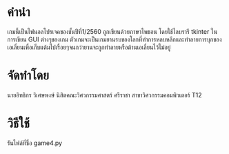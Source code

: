 # คำนำ
  เกมนี้เป็นไฟนอลโปรเจคของชั้นปีที่1/2560 ถูกเขียนด้วยภาษาไพธอน โดยใช้ไลบรารี tkinter ในการเขียน GUI ต่างๆของเกม
ตัวเกมจะเป็นเกมยานรบของโลกที่ทำการหลบหลีกและทำลายการบุกของเอเลี่ยนเพื่อเก็บแต้มไปเรื่อยๆจนกว่ายานจะถูกทำลายหรือต้านเอเลี่ยนไว้ไม่อยู่
# จัดทำโดย
นายอิทธิกร วิเศษพงษ์ นิสิตคณะวิศวกรรมศาสตร์ ศรีราชา สาขาวิศวกรรมคอมพิวเตอร์ T12 
# วิธีใช้
รันไฟล์ที่ชื่อ game4.py
